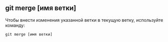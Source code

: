 ## **git merge [имя ветки]**

Чтобы внести изменения указанной ветки в текущую ветку, используйте команду:

```
git merge [имя ветки]
```